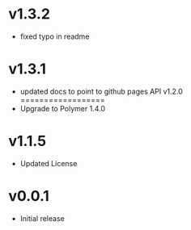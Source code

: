 v1.3.2
==================
* fixed typo in readme

v1.3.1
==================
* updated docs to point to github pages API
v1.2.0
==================
* Upgrade to Polymer 1.4.0

v1.1.5
==================
* Updated License

v0.0.1
==================
* Initial release
